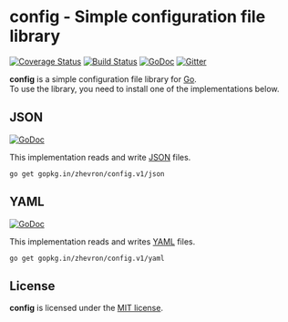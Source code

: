 config - Simple configuration file library
==========================================

[![Coverage Status](https://img.shields.io/coveralls/zhevron/config.svg)](https://coveralls.io/r/zhevron/config)
[![Build Status](https://travis-ci.org/zhevron/config.svg?branch=master)](https://travis-ci.org/zhevron/config)
[![GoDoc](https://godoc.org/github.com/zhevron/config?status.svg)](https://godoc.org/github.com/zhevron/config)
[![Gitter](https://badges.gitter.im/Join%20Chat.svg)](https://gitter.im/zhevron/config?utm_source=badge&utm_medium=badge&utm_campaign=pr-badge)

**config** is a simple configuration file library for [Go](https://golang.org/).  
To use the library, you need to install one of the implementations below.

## JSON

[![GoDoc](https://godoc.org/github.com/zhevron/config/json?status.svg)](https://godoc.org/github.com/zhevron/config/json)

This implementation reads and write [JSON](http://json.org/) files.

```
go get gopkg.in/zhevron/config.v1/json
```

## YAML

[![GoDoc](https://godoc.org/github.com/zhevron/config/yaml?status.svg)](https://godoc.org/github.com/zhevron/config/yaml)

This implementation reads and writes [YAML](http://www.yaml.org/) files.

```
go get gopkg.in/zhevron/config.v1/yaml
```

## License

**config** is licensed under the [MIT license](http://opensource.org/licenses/MIT).
